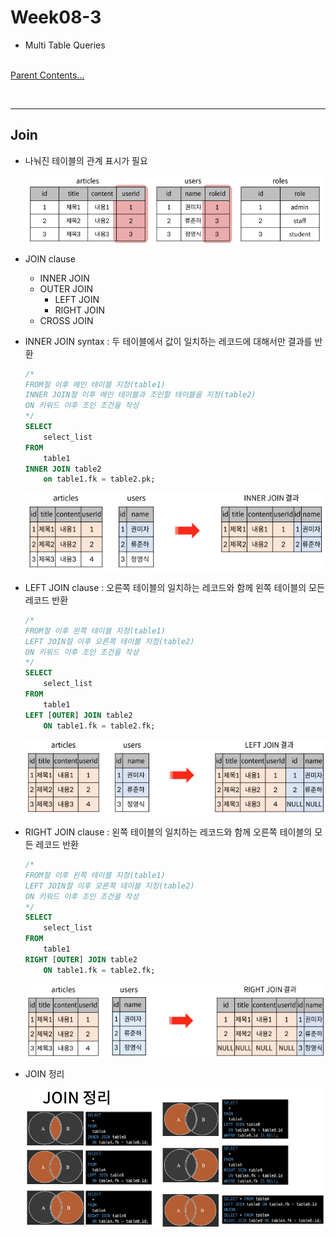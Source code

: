# Week08-3

-   Multi Table Queries


<link rel="stylesheet" href="../../assets/stylesheets/my_style.css">

<br>[Parent Contents...](../../README.md/#til-today-i-learned)

<br>

-----

## Join

-   나눠진 테이블의 관계 표시가 필요

    ![JOIN example](assets/01.png)

-   <span>JOIN</span> clause
    +   INNER JOIN
    +   OUTER JOIN
        *   LEFT JOIN
        *   RIGHT JOIN
    +   CROSS JOIN

-   <span>INNER JOIN</span> syntax : 두 테이블에서 값이 일치하는 레코드에 대해서만 결과를 반환
    ```sql
    /*
    FROM절 이후 메인 테이블 지정(table1)
    INNER JOIN절 이후 메인 테이블과 조인할 테이블을 지정(table2)
    ON 키워드 이후 조인 조건을 작성
    */
    SELECT
        select_list
    FROM
        table1
    INNER JOIN table2
        on table1.fk = table2.pk;
    ```
    ![INNER JOIN result](assets/02.png)

-   <span>LEFT JOIN</span> clause : 오른쪽 테이블의 일치하는 레코드와 함께 왼쪽 테이블의 모든 레코드 반환
    ```sql
    /*
    FROM절 이후 왼쪽 테이블 지정(table1)
    LEFT JOIN절 이후 오른쪽 테이블 지정(table2)
    ON 키워드 이후 조인 조건을 작성
    */
    SELECT
        select_list
    FROM
        table1
    LEFT [OUTER] JOIN table2
        ON table1.fk = table2.fk;
    ```
    ![LEFT JOIN result](assets/03.png)

-   <span>RIGHT JOIN</span> clause : 왼쪽 테이블의 일치하는 레코드와 함께 오른쪽 테이블의 모든 레코드 반환
    ```sql
    /*
    FROM절 이후 왼쪽 테이블 지정(table1)
    LEFT JOIN절 이후 오른쪽 테이블 지정(table2)
    ON 키워드 이후 조인 조건을 작성
    */
    SELECT
        select_list
    FROM
        table1
    RIGHT [OUTER] JOIN table2
        ON table1.fk = table2.fk;
    ```
    ![RIGHT JOIN result](assets/04.png)

-   JOIN 정리

    ![JOIN summary](assets/05.png)